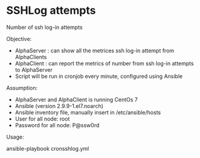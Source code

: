 # SSHLog attempts
Number of ssh log-in attempts

Objective:

* AlphaServer : can show all the metrices ssh log-in attempt from AlphaClients
* AlphaClient : can report the metrics of number from ssh log-in attempts to AlphaServer
* Script will be run in cronjob every minute, configured using Ansible 

Assumption:

* AlphaServer and AlphaClient is running CentOs 7
* Ansible (version 2.9.9-1.el7.noarch)
* Ansible inventory file, manually insert in /etc/ansible/hosts
* User for all node: root
* Password for all node: P@ssw0rd

Usage:

ansible-playbook cronsshlog.yml
